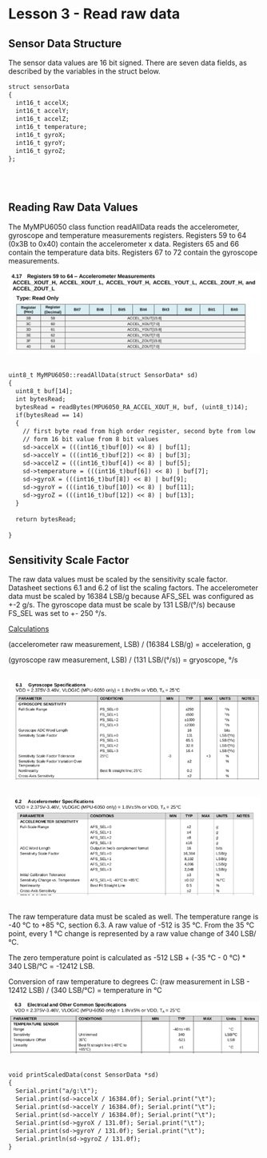 # Lesson 3 - Read raw data

## Sensor Data Structure

The sensor data values are 16 bit signed. There are seven data fields, as described by the variables in the struct below.

```
struct sensorData
{
  int16_t accelX;
  int16_t accelY;
  int16_t accelZ;
  int16_t temperature;
  int16_t gyroX;
  int16_t gyroY;
  int16_t gyroZ;
};
```
<br>
<br>

## Reading Raw Data Values

<p>The MyMPU6050 class function readAllData reads the accelerometer, gyroscope and temperature measurements registers. Registers 59 to 64 (0x3B to 0x40) contain the accelerometer x data. Registers 65 and 66 contain the temperature data bits. Registers 67 to 72 contain the gyroscope measurements.</p>

![Accelerometer Measurement Registers](./images/accel_measurements.png "Accelerometer Measurement Registers")<br><br>


```
uint8_t MyMPU6050::readAllData(struct SensorData* sd)
{
  uint8_t buf[14];
  int bytesRead;
  bytesRead = readBytes(MPU6050_RA_ACCEL_XOUT_H, buf, (uint8_t)14);
  if(bytesRead == 14)
  {
    // first byte read from high order register, second byte from low
    // form 16 bit value from 8 bit values
    sd->accelX = (((int16_t)buf[0]) << 8) | buf[1];
    sd->accelY = (((int16_t)buf[2]) << 8) | buf[3];
    sd->accelZ = (((int16_t)buf[4]) << 8) | buf[5];
    sd->temperature = (((int16_t)buf[6]) << 8) | buf[7];
    sd->gyroX = (((int16_t)buf[8]) << 8) | buf[9];
    sd->gyroY = (((int16_t)buf[10]) << 8) | buf[11];
    sd->gyroZ = (((int16_t)buf[12]) << 8) | buf[13];
  }

  return bytesRead;

}
```


## Sensitivity Scale Factor

<p>The raw data values must be scaled by the sensitivity scale factor. Datasheet sections 6.1 and 6.2 of list the scaling factors. The accelerometer data must be scaled by 16384 LSB/g because AFS_SEL was configured as +-2 g/s. The gyroscope data must be scale by 131 LSB/(&deg;/s) because FS_SEL was set to +- 250 &deg;/s.</p>

<u>Calculations</u>

(accelerometer raw measurement, LSB) / (16384 LSB/g) = acceleration, g<br>

(gyroscope raw measurement, LSB) / (131 LSB/(&deg;/s)) = gryoscope, &deg;/s<br>
<br>

![gyroscope scale factor](./images/gyrospec.png "gyro sensitivity scale")<br><br>

![accelerometer scale factor](./images/accelspec.png "accelerometer sensitivity scale")<br><br>

<p>The raw temperature data must be scaled as well. The temperature range is -40 &deg;C to +85 &deg;C, section 6.3. A raw value of -512 is 35 &deg;C. From the 35 &deg;C point, every 1 &deg;C change is represented by a raw value change of 340 LSB/&deg;C.</p>
<p>The zero temperature point is calculated as -512 LSB + (-35 &deg;C - 0 &deg;C) * 340 LSB/&deg;C = -12412 LSB.</p>
<p>Conversion of raw temperature to degrees C: (raw measurement in LSB - 12412 LSB) / (340 LSB/&deg;C) = temperature in &deg;C</p>


![temperature scale factor](./images/tempscale.png "temperature scaling")<br><br>



```
void printScaledData(const SensorData *sd)
{
  Serial.print("a/g:\t");
  Serial.print(sd->accelX / 16384.0f); Serial.print("\t");
  Serial.print(sd->accelY / 16384.0f); Serial.print("\t");
  Serial.print(sd->accelY / 16384.0f); Serial.print("\t");
  Serial.print(sd->gyroX / 131.0f); Serial.print("\t");
  Serial.print(sd->gyroY / 131.0f); Serial.print("\t");
  Serial.println(sd->gyroZ / 131.0f); 
}
```